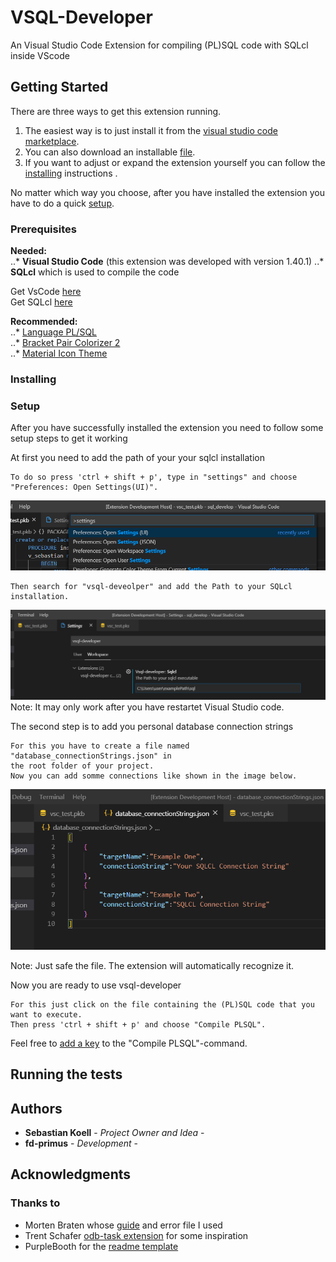 # VSQL-Developer
An Visual Studio Code Extension for compiling (PL)SQL code with SQLcl inside VScode

## Getting Started
There are three ways to get this extension running.  
1. The easiest way is to just install it from the [visual studio code marketplace]().  
2. You can also download an installable [file]().  
3. If you want to adjust or expand the extension yourself you can follow the [installing](#Installing) instructions .

No matter which way you choose, after you have installed the extension you have to do a quick [setup](#Setup).

### Prerequisites

**Needed:**  
..* **Visual Studio Code** (this extension was developed with version 1.40.1)
..* **SQLcl** which is used to compile the code

Get VsCode [here](https://code.visualstudio.com/)   
Get SQLcl [here](https://www.oracle.com/de/database/technologies/appdev/sqlcl.html)

**Recommended:**  
..* [Language PL/SQL](https://marketplace.visualstudio.com/items?itemName=xyz.plsql-language)  
..* [Bracket Pair Colorizer 2](https://marketplace.visualstudio.com/items?itemName=CoenraadS.bracket-pair-colorizer-2)  
..* [Material Icon Theme](https://marketplace.visualstudio.com/items?itemName=PKief.material-icon-theme)


### Installing



### Setup
After you have successfully installed the extension you need to follow some setup steps to get it working

At first you need to add the path of your your sqlcl installation

```
To do so press 'ctrl + shift + p', type in "settings" and choose "Preferences: Open Settings(UI)".
```
![](readme-images/settings.png)
```
Then search for "vsql-deveolper" and add the Path to your SQLcl installation.
```
![](readme-images/sqlclPath.png)
Note: It may only work after you have restartet Visual Studio code.


The second step is to add you personal database connection strings
```
For this you have to create a file named "database_connectionStrings.json" in  
the root folder of your project.
Now you can add somme connections like shown in the image below.
```
![](readme-images/databaseStrings.PNG)

Note: Just safe the file. The extension will automatically recognize it.

Now you are ready to use vsql-developer

```
For this just click on the file containing the (PL)SQL code that you want to execute.
Then press 'ctrl + shift + p' and choose "Compile PLSQL".
```
Feel free to [add a key](https://code.visualstudio.com/docs/getstarted/keybindings) to the "Compile PLSQL"-command.

## Running the tests



## Authors

* **Sebastian Koell** - *Project Owner and Idea* -
* **fd-primus** - *Development* - 



## Acknowledgments
### Thanks to
*  Morten Braten whose [guide](https://ora-00001.blogspot.com/2017/03/using-vs-code-for-plsql-development.html) and error file I used
*  Trent Schafer [odb-task extension](https://marketplace.visualstudio.com/items?itemName=tschf.odb-task) for some inspiration
*  PurpleBooth for the [readme template](https://gist.github.com/PurpleBooth/b24679402957c63ec426)
